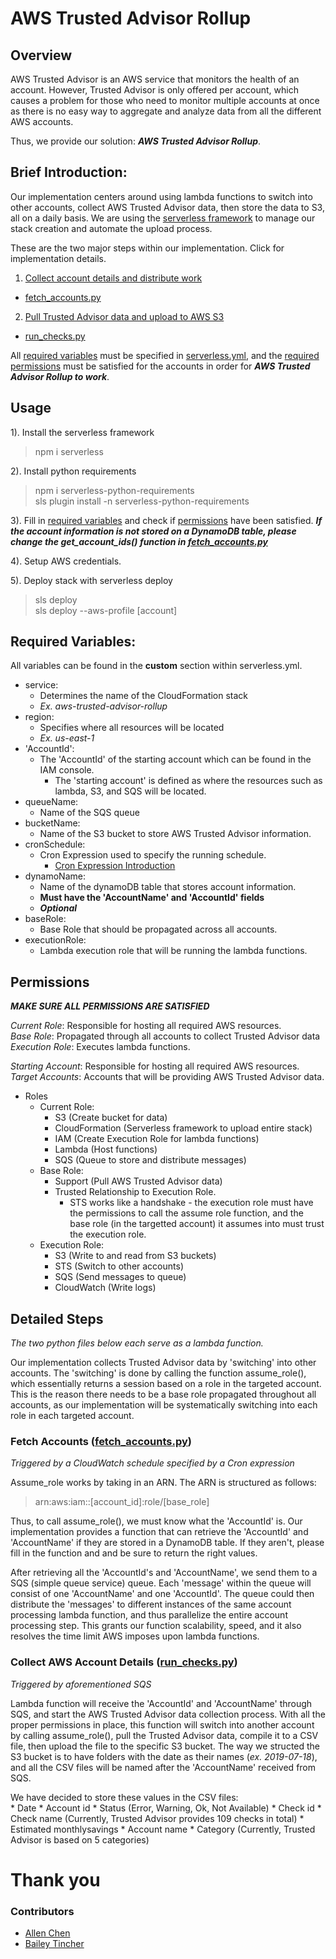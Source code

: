 # AWS Trusted Advisor Rollup

## Overview

AWS Trusted Advisor is an AWS service that monitors the health of an
account. However, Trusted Advisor is only offered per account, which causes
a problem for those who need to monitor multiple accounts at once as there is no
easy way to aggregate and analyze data from all the different AWS accounts.

Thus, we provide our solution: ***AWS Trusted Advisor Rollup***.

## Brief Introduction:
Our implementation centers around using lambda functions to switch into other
accounts, collect AWS Trusted Advisor data, then store the data to S3, all on a
daily basis. We are using the [serverless framework](https://www.npmjs.com/package/serverless)
to manage our stack creation and automate the upload process.

These are the two major steps within our implementation. Click for implementation
details.

1. [Collect account details and distribute work](#fetch_accounts)
  - [fetch_accounts.py](fetch_accounts.py)
2. [Pull Trusted Advisor data and upload to AWS S3](#collect_data)
  - [run_checks.py](run_checks.py)


All [required variables](#required_variables) must be specified in [serverless.yml](serverless.yml), and the
[required permissions](#permissions) must be satisfied for the
accounts in order for ***AWS Trusted Advisor Rollup to work***.

## Usage
1). Install the serverless framework  
> npm i serverless

2). Install python requirements
> npm i serverless-python-requirements  
> sls plugin install -n serverless-python-requirements

3). Fill in [required variables](#required_variables) and check if [permissions](#permissions) have been satisfied.
***If the account information is not stored on a DynamoDB table, please change the
get_account_ids() function in [fetch_accounts.py](fetch_accounts.py)***

4). Setup AWS credentials.

5). Deploy stack with serverless deploy
> sls deploy  
> sls deploy --aws-profile [account]   

<a name="required_variables"></a>
## Required Variables:
All variables can be found in the **custom** section within serverless.yml.
* service:
    * Determines the name of the CloudFormation stack
    * *Ex. aws-trusted-advisor-rollup*
* region:
    * Specifies where all resources will be located
    * *Ex. us-east-1*
* 'AccountId':
    * The 'AccountId' of the starting account which can be found in the IAM console.
        * The 'starting account' is defined as where the resources such as lambda,
    S3, and SQS will be located.        
* queueName:
    * Name of the SQS queue
* bucketName:
    * Name of the S3 bucket to store AWS Trusted Advisor information.
* cronSchedule:
    * Cron Expression used to specify the running schedule.
        * [Cron Expression Introduction](https://docs.aws.amazon.com/AmazonCloudWatch/latest/events/ScheduledEvents.html)
* dynamoName:
    * Name of the dynamoDB table that stores account information.
    * **Must have the 'AccountName' and 'AccountId' fields**
    * ***Optional***
* baseRole:
    * Base Role that should be propagated across all accounts.
* executionRole:
    * Lambda execution role that will be running the lambda functions.

## Permissions
***MAKE SURE ALL PERMISSIONS ARE SATISFIED***  

*Current Role*: Responsible for hosting all required AWS resources.   
*Base Role*: Propagated through all accounts to collect Trusted Advisor data  
*Execution Role*: Executes lambda functions.

*Starting Account*: Responsible for hosting all required AWS resources.   
*Target Accounts*: Accounts that will be providing AWS Trusted Advisor data.

* Roles
    * Current Role:
        * S3 (Create bucket for data)
        * CloudFormation (Serverless framework to upload entire stack)
        * IAM  (Create Execution Role for lambda functions)
        * Lambda (Host functions)
        * SQS (Queue to store and distribute messages)    
    * Base Role:
        * Support (Pull AWS Trusted Advisor data)
        * Trusted Relationship to Execution Role.
            * STS works like a handshake - the execution role must have the permissions to call
            the assume role function, and the base role (in the targetted account) it assumes into must trust the execution role.  
    * Execution Role:
        * S3 (Write to and read from S3 buckets)
        * STS (Switch to other accounts)
        * SQS (Send messages to queue)
        * CloudWatch (Write logs)


## Detailed Steps
*The two python files below each serve as a lambda function.*  

Our implementation collects Trusted Advisor data by 'switching' into other
accounts. The 'switching' is done by calling the function assume_role(), which
essentially returns a session based on a role in the targeted account. This is
the reason there needs to be a base role propagated throughout all accounts, as
our implementation will be systematically switching into each role in each
targeted account.
<a name="fetch_accounts"></a>
### Fetch Accounts ([fetch_accounts.py](fetch_accounts.py))
*Triggered by a CloudWatch schedule specified by a Cron expression*  

Assume_role works by taking in an ARN. The ARN is structured as follows:
> arn:aws:iam::[account_id]:role/[base_role]  

Thus, to call assume_role(), we must know what the 'AccountId' is. Our implementation
provides a function that can retrieve the 'AccountId' and 'AccountName' if they
are stored in a DynamoDB table. If they aren't, please fill in the function and
and be sure to return the right values.

After retrieving all the 'AccountId's and 'AccountName', we send them to a SQS (simple
queue service) queue. Each 'message' within the queue will consist of one
'AccountName' and one 'AccountId'. The queue could then distribute the 'messages' to
different instances of the same account processing lambda function, and thus
parallelize the entire account processing step. This grants our function
scalability, speed, and it also resolves the time limit AWS imposes upon lambda
functions.

<a name="collect_data"></a>
### Collect AWS Account Details ([run_checks.py](run_checks.py))
*Triggered by aforementioned SQS*  

Lambda function will receive the 'AccountId' and 'AccountName' through SQS, and
start the AWS Trusted Advisor data collection process. With all the proper
permissions in place, this function will switch into another account by calling
assume_role(), pull the Trusted Advisor data, compile it to a CSV file, then
upload the file to the specific S3 bucket. The way we structed the S3 bucket is
to have folders with the date as their names (*ex. 2019-07-18*), and all the CSV
files will be named after the 'AccountName' received from SQS.

We have decided to store these values in the CSV files:  
    * Date
    * Account id
    * Status (Error, Warning, Ok, Not Available)
    * Check id
    * Check name (Currently, Trusted Advisor provides 109 checks in total)
    * Estimated monthlysavings
    * Account name
    * Category (Currently, Trusted Advisor is based on 5 categories)

# Thank you
### Contributors
* [Allen Chen](https://github.com/allenc3)
* [Bailey Tincher](https://github.com/baileytincher)
